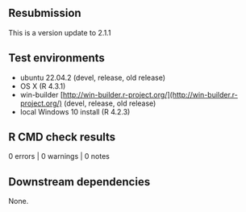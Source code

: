 ## Resubmission

This is a version update to 2.1.1

## Test environments

* ubuntu 22.04.2 (devel, release, old release)
* OS X (R 4.3.1)
* win-builder [http://win-builder.r-project.org/](http://win-builder.r-project.org/) (devel, release, old release)
* local Windows 10 install (R 4.2.3)

## R CMD check results

0 errors | 0 warnings | 0 notes

## Downstream dependencies

None.



